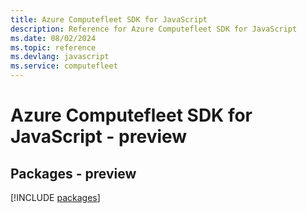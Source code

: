 ```yaml
---
title: Azure Computefleet SDK for JavaScript
description: Reference for Azure Computefleet SDK for JavaScript
ms.date: 08/02/2024
ms.topic: reference
ms.devlang: javascript
ms.service: computefleet
---
```

# Azure Computefleet SDK for JavaScript - preview
## Packages - preview
[!INCLUDE [packages](computefleet-index.md)]